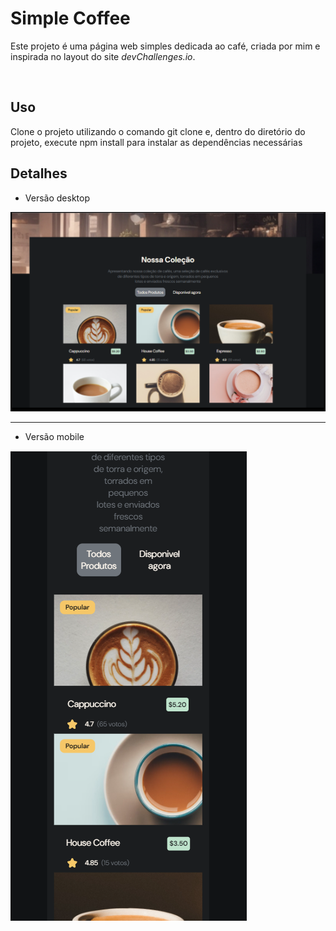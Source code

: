 # Simple Coffee
Este projeto é uma página web simples dedicada ao café, criada por mim e inspirada no layout do site *devChallenges.io*.


<br />

## Uso
Clone o projeto utilizando o comando git clone e, dentro do diretório do projeto, execute npm install para instalar as dependências necessárias


## Detalhes
* Versão desktop

<img src="./page-desktop.png" alt="pagina real" />

---

* Versão mobile

<img src="./page-mobile.png" alt="pagina real" />
